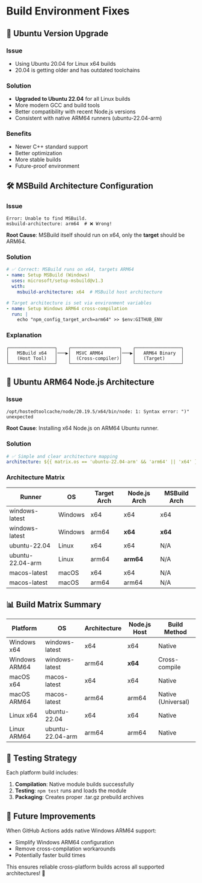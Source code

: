 # Build Environment Fixes

## 🔧 **Ubuntu Version Upgrade**

### **Issue**
- Using Ubuntu 20.04 for Linux x64 builds
- 20.04 is getting older and has outdated toolchains

### **Solution** 
- **Upgraded to Ubuntu 22.04** for all Linux builds
- More modern GCC and build tools
- Better compatibility with recent Node.js versions
- Consistent with native ARM64 runners (ubuntu-22.04-arm)

### **Benefits**
- Newer C++ standard support
- Better optimization
- More stable builds
- Future-proof environment

## 🛠️ **MSBuild Architecture Configuration**

### **Issue**
```
Error: Unable to find MSBuild.
msbuild-architecture: arm64  # ❌ Wrong!
```

**Root Cause**: MSBuild itself should run on x64, only the **target** should be ARM64.

### **Solution**
```yaml
# ✅ Correct: MSBuild runs on x64, targets ARM64
- name: Setup MSBuild (Windows)
  uses: microsoft/setup-msbuild@v1.3
  with:
    msbuild-architecture: x64  # MSBuild host architecture

# Target architecture is set via environment variables
- name: Setup Windows ARM64 cross-compilation
  run: |
    echo "npm_config_target_arch=arm64" >> $env:GITHUB_ENV
```

### **Explanation**
```
┌─────────────────┐    ┌──────────────────┐    ┌─────────────────┐
│   MSBuild x64   │───▶│  MSVC ARM64      │───▶│   ARM64 Binary  │
│   (Host Tool)   │    │  (Cross-compiler)│    │   (Target)      │
└─────────────────┘    └──────────────────┘    └─────────────────┘
```

## 🐧 **Ubuntu ARM64 Node.js Architecture**

### **Issue**  
```
/opt/hostedtoolcache/node/20.19.5/x64/bin/node: 1: Syntax error: ")" unexpected
```

**Root Cause**: Installing x64 Node.js on ARM64 Ubuntu runner.

### **Solution**
```yaml
# ✅ Simple and clear architecture mapping
architecture: ${{ matrix.os == 'ubuntu-22.04-arm' && 'arm64' || 'x64' }}
```

### **Architecture Matrix**
| Runner | OS | Target Arch | Node.js Arch | MSBuild Arch |
|--------|----|-------------|--------------|--------------|
| windows-latest | Windows | x64 | x64 | x64 |
| windows-latest | Windows | arm64 | **x64** | **x64** |
| ubuntu-22.04 | Linux | x64 | x64 | N/A |
| ubuntu-22.04-arm | Linux | arm64 | **arm64** | N/A |
| macos-latest | macOS | x64 | x64 | N/A |
| macos-latest | macOS | arm64 | arm64 | N/A |

## 📊 **Build Matrix Summary**

| Platform | OS | Architecture | Node.js Host | Build Method |
|----------|----|-----------|-----------|-----------| 
| Windows x64 | windows-latest | x64 | x64 | Native |
| Windows ARM64 | windows-latest | arm64 | **x64** | Cross-compile |
| macOS x64 | macos-latest | x64 | x64 | Native |
| macOS ARM64 | macos-latest | arm64 | arm64 | Native (Universal) |
| Linux x64 | ubuntu-22.04 | x64 | x64 | Native |
| Linux ARM64 | ubuntu-22.04-arm | arm64 | arm64 | Native |

## 🎯 **Testing Strategy**

Each platform build includes:
1. **Compilation**: Native module builds successfully
2. **Testing**: `npm test` runs and loads the module
3. **Packaging**: Creates proper .tar.gz prebuild archives

## 🔮 **Future Improvements**

When GitHub Actions adds native Windows ARM64 support:
- Simplify Windows ARM64 configuration
- Remove cross-compilation workarounds  
- Potentially faster build times

This ensures reliable cross-platform builds across all supported architectures! 🚀